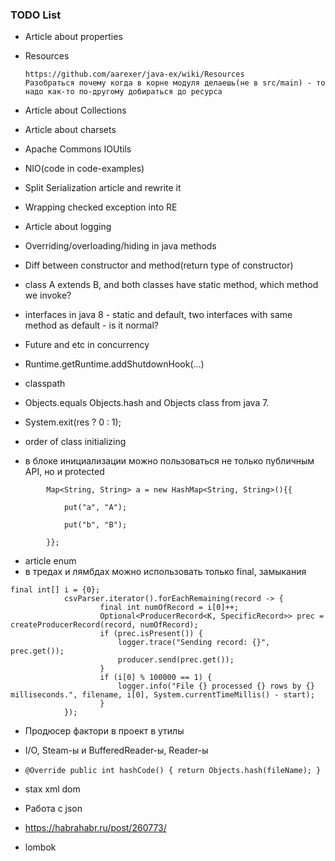 ### TODO List
* Article about properties
* Resources

  ```
  https://github.com/aarexer/java-ex/wiki/Resources
  Разобраться почему когда в корне модуля делаешь(не в src/main) - то надо как-то по-другому добираться до ресурса
  ```
* Article about Collections
* Article about charsets
* Apache Commons IOUtils
* NIO(code in code-examples)
* Split Serialization article and rewrite it
* Wrapping checked exception into RE
* Article about logging
* Overriding/overloading/hiding in java methods
* Diff between constructor and method(return type of constructor)
* class A extends B, and both classes have static method, which method we invoke?
* interfaces in java 8 - static and default, two interfaces with same method as default - is it normal?
* Future and etc in concurrency
* Runtime.getRuntime.addShutdownHook(...)
* classpath
* Objects.equals Objects.hash and Objects class from java 7.
* System.exit(res ? 0 : 1);
* order of class initializing
* в блоке инициализации можно пользоваться не только публичным API, но и protected
```
        Map<String, String> a = new HashMap<String, String>(){{

            put("a", "A");

            put("b", "B");

        }};
```
* article enum
* в тредах и лямбдах можно использовать только final, замыкания
```
final int[] i = {0};
            csvParser.iterator().forEachRemaining(record -> {
                    final int numOfRecord = i[0]++;
                    Optional<ProducerRecord<K, SpecificRecord>> prec = createProducerRecord(record, numOfRecord);
                    if (prec.isPresent()) {
                        logger.trace("Sending record: {}", prec.get());
                        producer.send(prec.get());
                    }
                    if (i[0] % 100000 == 1) {
                        logger.info("File {} processed {} rows by {} milliseconds.", filename, i[0], System.currentTimeMillis() - start);
                    }
            });
```
* Продюсер фактори в проект в утилы
* I/O, Steam-ы и BufferedReader-ы, Reader-ы
* `@Override
           public int hashCode() {
               return Objects.hash(fileName);
           }`
           
* stax xml dom
* Работа с json
* https://habrahabr.ru/post/260773/
* lombok
